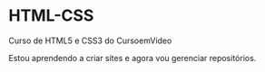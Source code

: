 # HTML-CSS
 Curso de HTML5 e CSS3 do CursoemVideo

Estou aprendendo a criar sites e agora vou gerenciar repositórios.